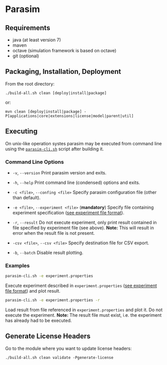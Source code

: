# Parasim

## Requirements

* java (at least version 7)
* maven
* octave (simulation framework is based on octave)
* git (optional)

## Packaging, Installation, Deployment

From the root directory:

    ./build-all.sh clean [deploy|install|package]

or:

    mvn clean [deploy|install|package] -P[applications|core|extensions|license|model|parent|util]

## Executing

On unix-like operation systes parasim may be executed from command line using the [`parasim-cli.sh`](https://github.com/sybila/parasim/blob/master/parasim-cli.sh) script after building it.

### Command Line Options
* `-v`, `--version` Print parasim version and exits.
* `-h`, `--help` Print command line (condensed) options and exits.

* `-c <file>`, `--confing <file>` Specify parasim configuration file (other than default).
* `-e <file>`, `--experiment <file>` (**mandatory**) Specify file containing experiment specification ([see experiment file format](https://github.com/sybila/parasim/wiki/Experiment-File-Format)).
* `-r`, `--result` Do not execute experiment, only print result contained in file specified by experiment file (see above). **Note:** This will result in error when the result file is not present.
* `-csv <file>`, `--csv <file>` Specify destination file for CSV export.
* `-b`, `--batch` Disable result plotting.

### Examples
```bash
parasim-cli.sh -e experiment.properties
```
Execute experiment described in `experiment.properties` ([see experiment file format](https://github.com/sybila/parasim/wiki/Experiment-File-Format)) and plot result.

```bash
parasim-cli.sh -e experiment.properties -r
```
Load result from file referenced in `experiment.properties` and plot it. Do not execute the experiment.
**Note:** The result file must exist, i.e. the experiment has already had to be executed.

## Generate License Headers

Go to the module where you want to update license headers:

    ./build-all.sh clean validate -Pgenerate-license
